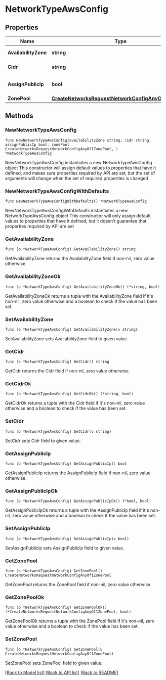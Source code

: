 # NetworkTypeAwsConfig

## Properties

Name | Type | Description | Notes
------------ | ------------- | ------------- | -------------
**AvailabilityZone** | **string** | Availability Zone Name | 
**Cidr** | **string** | Network CIDR | 
**AssignPublicIp** | **bool** | Assign public IPs by default. | 
**ZonePool** | [**CreateNetworksRequestNetworkConfigAnyOf1ZonePool**](CreateNetworksRequestNetworkConfigAnyOf1ZonePool.md) |  | 

## Methods

### NewNetworkTypeAwsConfig

`func NewNetworkTypeAwsConfig(availabilityZone string, cidr string, assignPublicIp bool, zonePool CreateNetworksRequestNetworkConfigAnyOf1ZonePool, ) *NetworkTypeAwsConfig`

NewNetworkTypeAwsConfig instantiates a new NetworkTypeAwsConfig object
This constructor will assign default values to properties that have it defined,
and makes sure properties required by API are set, but the set of arguments
will change when the set of required properties is changed

### NewNetworkTypeAwsConfigWithDefaults

`func NewNetworkTypeAwsConfigWithDefaults() *NetworkTypeAwsConfig`

NewNetworkTypeAwsConfigWithDefaults instantiates a new NetworkTypeAwsConfig object
This constructor will only assign default values to properties that have it defined,
but it doesn't guarantee that properties required by API are set

### GetAvailabilityZone

`func (o *NetworkTypeAwsConfig) GetAvailabilityZone() string`

GetAvailabilityZone returns the AvailabilityZone field if non-nil, zero value otherwise.

### GetAvailabilityZoneOk

`func (o *NetworkTypeAwsConfig) GetAvailabilityZoneOk() (*string, bool)`

GetAvailabilityZoneOk returns a tuple with the AvailabilityZone field if it's non-nil, zero value otherwise
and a boolean to check if the value has been set.

### SetAvailabilityZone

`func (o *NetworkTypeAwsConfig) SetAvailabilityZone(v string)`

SetAvailabilityZone sets AvailabilityZone field to given value.


### GetCidr

`func (o *NetworkTypeAwsConfig) GetCidr() string`

GetCidr returns the Cidr field if non-nil, zero value otherwise.

### GetCidrOk

`func (o *NetworkTypeAwsConfig) GetCidrOk() (*string, bool)`

GetCidrOk returns a tuple with the Cidr field if it's non-nil, zero value otherwise
and a boolean to check if the value has been set.

### SetCidr

`func (o *NetworkTypeAwsConfig) SetCidr(v string)`

SetCidr sets Cidr field to given value.


### GetAssignPublicIp

`func (o *NetworkTypeAwsConfig) GetAssignPublicIp() bool`

GetAssignPublicIp returns the AssignPublicIp field if non-nil, zero value otherwise.

### GetAssignPublicIpOk

`func (o *NetworkTypeAwsConfig) GetAssignPublicIpOk() (*bool, bool)`

GetAssignPublicIpOk returns a tuple with the AssignPublicIp field if it's non-nil, zero value otherwise
and a boolean to check if the value has been set.

### SetAssignPublicIp

`func (o *NetworkTypeAwsConfig) SetAssignPublicIp(v bool)`

SetAssignPublicIp sets AssignPublicIp field to given value.


### GetZonePool

`func (o *NetworkTypeAwsConfig) GetZonePool() CreateNetworksRequestNetworkConfigAnyOf1ZonePool`

GetZonePool returns the ZonePool field if non-nil, zero value otherwise.

### GetZonePoolOk

`func (o *NetworkTypeAwsConfig) GetZonePoolOk() (*CreateNetworksRequestNetworkConfigAnyOf1ZonePool, bool)`

GetZonePoolOk returns a tuple with the ZonePool field if it's non-nil, zero value otherwise
and a boolean to check if the value has been set.

### SetZonePool

`func (o *NetworkTypeAwsConfig) SetZonePool(v CreateNetworksRequestNetworkConfigAnyOf1ZonePool)`

SetZonePool sets ZonePool field to given value.



[[Back to Model list]](../README.md#documentation-for-models) [[Back to API list]](../README.md#documentation-for-api-endpoints) [[Back to README]](../README.md)


